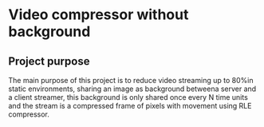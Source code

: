 # Video compressor without background
## Project purpose
The main purpose of  this project is to reduce video streaming up to 80%in static environments, sharing an  image as background betweena server and a client streamer, this background is only shared once every N time units and the stream is a compressed frame of  pixels with movement using RLE compressor.
